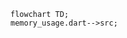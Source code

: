 <!---
Generated by https://github.com/polina-c/layerlens
Dependencies that create loop are markes with `!`.
-->

```mermaid
flowchart TD;
memory_usage.dart-->src;
```

